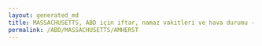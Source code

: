 ```yaml
---
layout: generated_md
title: MASSACHUSETTS, ABD için iftar, namaz vakitleri ve hava durumu - ilçe/eyalet seç
permalink: /ABD/MASSACHUSETTS/AMHERST
---
```


<script type="text/javascript">
  var country = ABD;
  var city = MASSACHUSETTS;
  var state = AMHERST;
  var lat = 72;
  var lon = 21;
</script>

